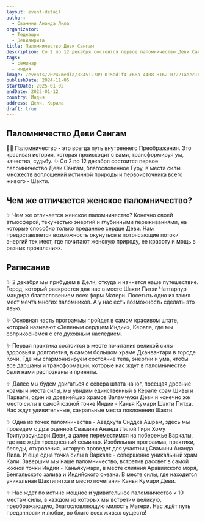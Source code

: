 ```yaml
---
layout: event-detail
author:
  - Свамини Ананда Лила
organizator:
  - Теджашри
  - Девиамрита
title: Паломничество Деви Сангам
description: Со 2 по 12 декабря состоится первое паломничество Деви Сангам, благословенное Гуру, в места силы множеств воплощений истинной природы и первоисточника всего живого - Шакти. Нам предоставляется возможность окунуться в потрясающие потоки энергий тех мест, где почитают женскую природу, ее красоту и мощь в разных проявлениях.
tags:
  - семинар
  - индия
image: /events/2024/media/384512789-015ad1f4-c68a-4408-8162-07221aaec188.jpeg
publishDate: 2024-11-05
startDate: 2025-01-02
endDate: 2025-01-12
country: Индия
address: Дели, Керала
draft: true
---
```


## Паломничество Деви Сангам

🙏✨ Паломничество - это всегда путь внутреннего Преображения. Это красивая история, которая происходит с вами, трансформируя ум, качества, судьбу. 
✨ Со 2 по 12 декабря состоится первое паломничество Деви Сангам, благословенное Гуру, в места силы множеств воплощений истинной природы и первоисточника всего живого - Шакти. 

## Чем же отличается женское паломничество?

✨ Чем же отличается женское паломничество? Конечно своей атмосферой, текучестью энергий и глубинными переживаниями, на которые способно только преданное сердце Деви.
Нам предоставляется возможность окунуться в потрясающие потоки энергий тех мест, где почитают женскую природу, ее красоту и мощь в разных проявлениях.

## Раписание
✨ 2 декабря мы прибудем в Дели, откуда и начнется наше путешествие. Город, который раскроется для нас в месте Шакти Питхи Чаттарпур мандира благословением всех форм Матери. Посетить одно из таких мест мечта многих паломников. А у нас есть возможность сделать это явью. 

✨ Основная часть программы пройдет в самом красивом штате, который называют «Зеленым сердцем Индии», Керале, где мы соприкоснемся с его духовным наследием. 

✨ Первая практика состоится в месте почитания великой силы здоровья и долголетия, в самом большом храме Дханвантари в городе Кочи. Где мы сгармонизируем  состояние тела, энергии и ума, чтобы все даршаны и трансформации, которые нас ждут в паломничестве были нами распознаны и приняты.

✨ Далее мы будем двигаться с севера штата на юг, посещая древние храмы и места силы, мы увидим единственный в Керале храм Шивы и Парвати, один из древнейших храмов Валамчужи Деви и конечно же место силы в самой южной точке Индии - Канья Кумари Шакти Питха. Нас ждут удивительные, сакральные места поклонения Шакти.

✨ Одна из точек паломничества - Авадхута Сиддха Ашрам, здесь мы проведем с драгоценной Свамини Ананда Лилой Гири Хому Трипурасундари Деви, а далее переместимся на побережье Варкалы, где нас ждёт трехдневный семинар.
Изобильная программа, практики, беседы, откровения, которую проведет для участниц Свамини Ананда Лила. 
И еще одна точка силы в Варкале - совершенно уникальный храм Кали.
Завершим мы наше паломничество, встретив рассвет в самой южной точки Индии - Каньякумари, в месте слияния Аравийского моря, Бенгальского залива и Индийского океана. В месте силы, где находится уникальная Шактипитха и место почетания Канья Кумари Деви. 

✨ Нас ждет по истине мощное и удивительное паломничество к 10 местам силы, в каждом из которых мы встретим великую, преображающую, благословляющую милость Матери.
Нас ждёт путь преданности и любви, во благо всех живых существ!
